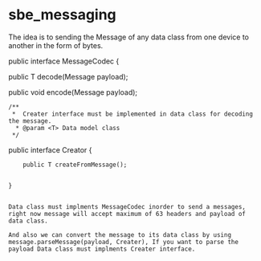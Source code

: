 # sbe_messaging

The idea is to sending the Message of any data class from one device to another in the form of bytes.

public interface MessageCodec<T> {

   public T decode(Message payload);

   public void encode(Message payload);

    /**
     *  Creater interface must be implemented in data class for decoding the message.
      * @param <T> Data model class
     */
   public interface Creator<T> {

        public T createFromMessage();


    }
    
    
    Data class must implments MessageCodec inorder to send a messages, right now message will accept maximum of 63 headers and payload of data class. 
    
    And also we can convert the message to its data class by using message.parseMessage(payload, Creater), If you want to parse the payload Data class must implments Creater interface. 
